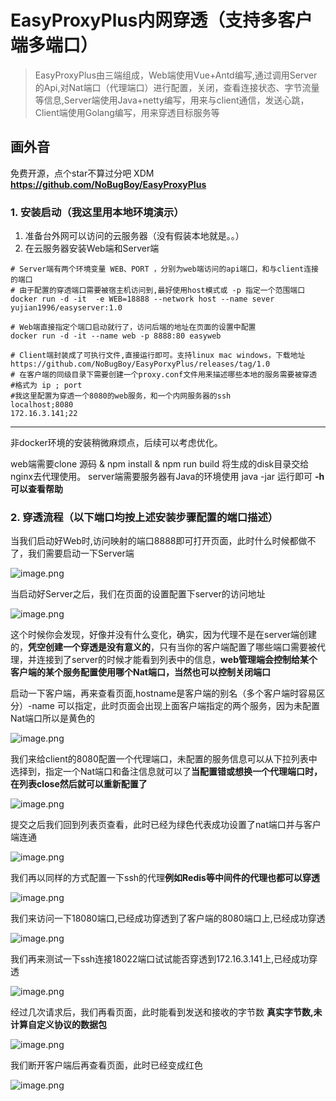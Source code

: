 #  EasyProxyPlus内网穿透（支持多客户端多端口）

>  EasyProxyPlus由三端组成，Web端使用Vue+Antd编写,通过调用Server的Api,对Nat端口（代理端口）进行配置，关闭，查看连接状态、字节流量等信息,Server端使用Java+netty编写，用来与client通信，发送心跳，Client端使用Golang编写，用来穿透目标服务等

## 画外音

免费开源，点个star不算过分吧 XDM  **https://github.com/NoBugBoy/EasyProxyPlus**


### 1. 安装启动（我这里用本地环境演示）

1. 准备台外网可以访问的云服务器（没有假装本地就是。。）
2. 在云服务器安装Web端和Server端
```shell
# Server端有两个环境变量 WEB、PORT ，分别为web端访问的api端口，和与client连接的端口
# 由于配置的穿透端口需要被宿主机访问到,最好使用host模式或 -p 指定一个范围端口
docker run -d -it  -e WEB=18888 --network host --name sever yujian1996/easyserver:1.0
```
```shell
# Web端直接指定个端口启动就行了，访问后端的地址在页面的设置中配置
docker run -d -it --name web -p 8888:80 easyweb
```
```shell
# Client端封装成了可执行文件,直接运行即可。支持linux mac windows，下载地址
https://github.com/NoBugBoy/EasyPorxyPlus/releases/tag/1.0
# 在客户端的同级目录下需要创建一个proxy.conf文件用来描述哪些本地的服务需要被穿透
#格式为 ip ; port
#我这里配置为穿透一个8080的web服务，和一个内网服务器的ssh
localhost;8080
172.16.3.141;22
```
---
非docker环境的安装稍微麻烦点，后续可以考虑优化。

web端需要clone 源码 & npm install & npm run build 将生成的disk目录交给nginx去代理使用。
server端需要服务器有Java的环境使用 java -jar 运行即可 **-h 可以查看帮助**

### 2. 穿透流程（以下端口均按上述安装步骤配置的端口描述）

当我们启动好Web时,访问映射的端口8888即可打开页面，此时什么时候都做不了，我们需要启动一下Server端

![image.png](https://p1-juejin.byteimg.com/tos-cn-i-k3u1fbpfcp/2a31b7bae0ce4aba824b9447f7b21567~tplv-k3u1fbpfcp-watermark.image)

当启动好Server之后，我们在页面的设置配置下server的访问地址

![image.png](https://p3-juejin.byteimg.com/tos-cn-i-k3u1fbpfcp/621663ea03c94cffa8eab829fbe6c975~tplv-k3u1fbpfcp-watermark.image)

这个时候你会发现，好像并没有什么变化，确实，因为代理不是在server端创建的，**凭空创建一个穿透是没有意义的**，只有当你的客户端配置了哪些端口需要被代理，并连接到了server的时候才能看到列表中的信息，**web管理端会控制给某个客户端的某个服务配置使用哪个Nat端口，当然也可以控制关闭端口**

启动一下客户端，再来查看页面,hostname是客户端的别名（多个客户端时容易区分）-name 可以指定，此时页面会出现上面客户端指定的两个服务，因为未配置Nat端口所以是黄色的

![image.png](https://p6-juejin.byteimg.com/tos-cn-i-k3u1fbpfcp/558bf5283d1143a899fbd838a9de8925~tplv-k3u1fbpfcp-watermark.image)

我们来给client的8080配置一个代理端口，未配置的服务信息可以从下拉列表中选择到，指定一个Nat端口和备注信息就可以了**当配置错或想换一个代理端口时，在列表close然后就可以重新配置了**

![image.png](https://p3-juejin.byteimg.com/tos-cn-i-k3u1fbpfcp/0efaebe184b14b688f46924e35574d80~tplv-k3u1fbpfcp-watermark.image)

提交之后我们回到列表页查看，此时已经为绿色代表成功设置了nat端口并与客户端连通

![image.png](https://p1-juejin.byteimg.com/tos-cn-i-k3u1fbpfcp/4e22959fd67242f19ca71cf425992ad1~tplv-k3u1fbpfcp-watermark.image)

我们再以同样的方式配置一下ssh的代理**例如Redis等中间件的代理也都可以穿透**

![image.png](https://p3-juejin.byteimg.com/tos-cn-i-k3u1fbpfcp/713ddea0bb444fa4928a8b5dc3d01083~tplv-k3u1fbpfcp-watermark.image)

我们来访问一下18080端口,已经成功穿透到了客户端的8080端口上,已经成功穿透

![image.png](https://p1-juejin.byteimg.com/tos-cn-i-k3u1fbpfcp/72d2e5d46a384ff9ac6b60d2e7b4c6ad~tplv-k3u1fbpfcp-watermark.image)

我们再来测试一下ssh连接18022端口试试能否穿透到172.16.3.141上,已经成功穿透


![image.png](https://p6-juejin.byteimg.com/tos-cn-i-k3u1fbpfcp/61efc1f86e3c4de59f369ddc8149fbe8~tplv-k3u1fbpfcp-watermark.image)

经过几次请求后，我们再看页面，此时能看到发送和接收的字节数 **真实字节数,未计算自定义协议的数据包**

![image.png](https://p6-juejin.byteimg.com/tos-cn-i-k3u1fbpfcp/393c78ecfd8f4106befaad62a9ac36b0~tplv-k3u1fbpfcp-watermark.image)

我们断开客户端后再查看页面，此时已经变成红色

![image.png](https://p3-juejin.byteimg.com/tos-cn-i-k3u1fbpfcp/b1d0ea230c7c49e0b50bdf922f45e336~tplv-k3u1fbpfcp-watermark.image)
